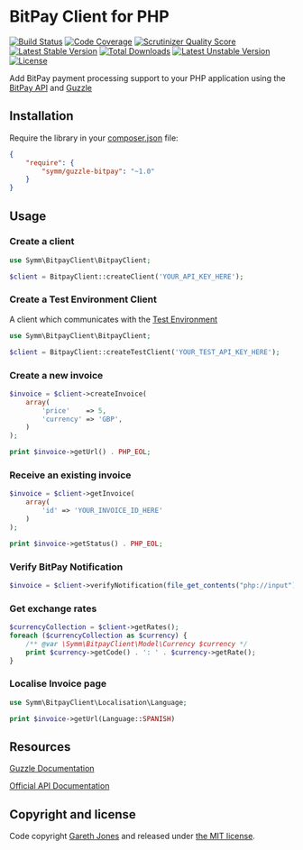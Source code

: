 # BitPay Client for PHP

[![Build Status](https://travis-ci.org/symm/guzzle-bitpay.png?branch=master)](https://travis-ci.org/symm/guzzle-bitpay)
[![Code Coverage](https://scrutinizer-ci.com/g/symm/guzzle-bitpay/badges/coverage.png?s=d9c3fdee868426cca2068918000dcc535f6fa62b)](https://scrutinizer-ci.com/g/symm/guzzle-bitpay/)
[![Scrutinizer Quality Score](https://scrutinizer-ci.com/g/symm/guzzle-bitpay/badges/quality-score.png?s=5966642768365302617000fa075303b29858eb82)](https://scrutinizer-ci.com/g/symm/guzzle-bitpay/)
[![Latest Stable Version](https://poser.pugx.org/symm/guzzle-bitpay/v/stable.png)](https://packagist.org/packages/symm/guzzle-bitpay)
[![Total Downloads](https://poser.pugx.org/symm/guzzle-bitpay/downloads.png)](https://packagist.org/packages/symm/guzzle-bitpay)
[![Latest Unstable Version](https://poser.pugx.org/symm/guzzle-bitpay/v/unstable.png)](https://packagist.org/packages/symm/guzzle-bitpay)
[![License](https://poser.pugx.org/symm/guzzle-bitpay/license.png)](https://packagist.org/packages/symm/guzzle-bitpay)

Add BitPay payment processing support to your PHP application using the [BitPay API](https://bitpay.com/bitcoin-payment-gateway-api) and [Guzzle](https://guzzle.readthedocs.org/)

## Installation

Require the library in your [composer.json](https://getcomposer.org/) file:

``` json
{
    "require": {
        "symm/guzzle-bitpay": "~1.0"
    }
}
```

## Usage

### Create a client

``` php
use Symm\BitpayClient\BitpayClient;

$client = BitpayClient::createClient('YOUR_API_KEY_HERE');
```

### Create a Test Environment Client

A client which communicates with the [Test Environment](http://blog.bitpay.com/2014/05/13/introducing-the-bitpay-test-environment.html)

```php
use Symm\BitpayClient\BitpayClient;

$client = BitpayClient::createTestClient('YOUR_TEST_API_KEY_HERE');
```

### Create a new invoice

``` php
$invoice = $client->createInvoice(
    array(
        'price'    => 5,
        'currency' => 'GBP',
    )
);

print $invoice->getUrl() . PHP_EOL;
```

### Receive an existing invoice

``` php
$invoice = $client->getInvoice(
    array(
        'id' => 'YOUR_INVOICE_ID_HERE'
    )
);

print $invoice->getStatus() . PHP_EOL;
```

### Verify BitPay Notification

``` php
$invoice = $client->verifyNotification(file_get_contents("php://input"));
```

### Get exchange rates

``` php
$currencyCollection = $client->getRates();
foreach ($currencyCollection as $currency) {
    /** @var \Symm\BitpayClient\Model\Currency $currency */
    print $currency->getCode() . ': ' . $currency->getRate();
}
```

### Localise Invoice page

``` php
use Symm\BitpayClient\Localisation\Language;

print $invoice->getUrl(Language::SPANISH)
```

## Resources

[Guzzle Documentation](https://guzzle.readthedocs.org/en/latest/docs.html)

[Official API Documentation](https://bitpay.com/downloads/bitpayApi.pdf)

## Copyright and license

Code copyright [Gareth Jones](https://github.com/symm) and released under [the MIT license](LICENSE).
